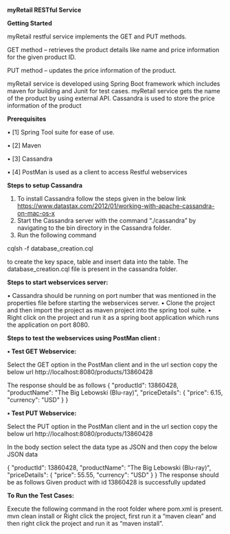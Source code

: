 **myRetail RESTful Service**

**Getting Started**

myRetail restful service implements the GET and PUT methods. 

GET method – retrieves the product details like name and price information for the given product ID.

PUT method – updates the price information of the product.

myRetail service is developed using Spring Boot framework which includes maven for building and Junit for test cases. myRetail service gets the name of the product by using external API. Cassandra is used to store the price information of the product

**Prerequisites**

•	[1] Spring Tool suite for ease of use.

•	[2] Maven

•	[3] Cassandra

•	[4] PostMan is used as a client to access Restful webservices

**Steps to setup Cassandra**

1.	To install Cassandra follow the steps given in the below link
https://www.datastax.com/2012/01/working-with-apache-cassandra-on-mac-os-x 
2.	Start the Cassandra server with the command “./cassandra” by navigating to the bin directory in the Cassandra folder.
3.	Run the following command

cqlsh -f database_creation.cql

to create the key space, table and insert data into the table. The database_creation.cql file is present in the cassandra folder.


**Steps to start webservices server:**

•	Cassandra should be running on port number that was mentioned in the properties file before starting the webservices server.
•	Clone the project and then import the project as maven project into the spring tool suite.
•	Right click on the project and run it as a spring boot application which runs the application on port 8080.


**Steps to test the webservices using PostMan client :**

**•	Test GET Webservice:**

Select the GET option in the PostMan client and in the url section copy the below url
http://localhost:8080/products/13860428

The response should be as follows
             {
    		"productId": 13860428,
    		"productName": "The Big Lebowski (Blu-ray)",
    		"priceDetails": {
        			"price": 6.15,
        			"currency": "USD"
    		}
}

**•	Test PUT Webservice:**

Select the PUT option in the PostMan client and in the url section copy the below url
http://localhost:8080/products/13860428

In the body section select the data type as JSON and then copy the below JSON data

{
    "productId": 13860428,
    "productName": "The Big Lebowski (Blu-ray)",
    "priceDetails": {
        "price": 55.55,
        "currency": "USD"
    }
}
The response should be as follows
Given product with id 13860428 is successfully updated

**To Run the Test Cases:**

Execute the following command in the root folder where pom.xml is present.
mvn clean install
		or
Right click the project, first run it a “maven clean” and then right click the project and run it as “maven install”.

